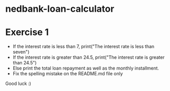 # nedbank-loan-calculator

# Exercise 1
- If the interest rate is less than 7, print("The interest rate is less than seven")
- If the interest rate is greater than 24.5, print("The interest rate is greater than 24.5")
- Else print the total loan repayment as well as the monthly installment.
- Fix the spelling mistake on the README.md file only

Good luck :)
